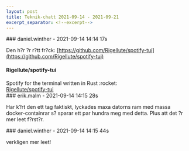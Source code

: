 ```yaml
---
layout: post
title: Teknik-chatt 2021-09-14 - 2021-09-21
excerpt_separator: <!--excerpt-->
---
```

<section class="message" markdown="1">
### daniel.winther - 2021-09-14 14:14 17s

Den h?r ?r r?tt fr?ck: [https://github.com/Rigellute/spotify-tui](https://github.com/Rigellute/spotify-tui)

<div class="attachment"><h4>Rigellute/spotify-tui</h4><div class="text">Spotify for the terminal written in Rust :rocket:</div>
<a href="null">Rigellute/spotify-tui</a></div>
    
</section>
<section class="message" markdown="1">
### erik.malm - 2021-09-14 14:15 28s

Har k?rt den ett tag faktiskt, lyckades maxa datorns ram med massa docker-containrar s? sparar ett par hundra meg med detta.
Plus att det ?r mer leet f?rst?r.
</section>
<section class="message" markdown="1">
### daniel.winther - 2021-09-14 14:15 44s

verkligen mer leet!

<!--excerpt-->
</section>
